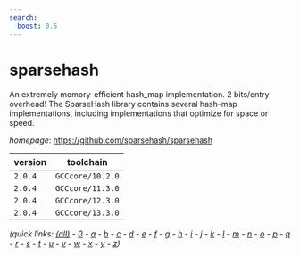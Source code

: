 ```yaml
---
search:
  boost: 0.5
---
```

# sparsehash

An extremely memory-efficient hash_map implementation. 2 bits/entry overhead!  The SparseHash library contains several hash-map implementations, including  implementations that optimize for space or speed.

*homepage*: <https://github.com/sparsehash/sparsehash>

version | toolchain
--------|----------
``2.0.4`` | ``GCCcore/10.2.0``
``2.0.4`` | ``GCCcore/11.3.0``
``2.0.4`` | ``GCCcore/12.3.0``
``2.0.4`` | ``GCCcore/13.3.0``


*(quick links: [(all)](../index.md) - [0](../0/index.md) - [a](../a/index.md) - [b](../b/index.md) - [c](../c/index.md) - [d](../d/index.md) - [e](../e/index.md) - [f](../f/index.md) - [g](../g/index.md) - [h](../h/index.md) - [i](../i/index.md) - [j](../j/index.md) - [k](../k/index.md) - [l](../l/index.md) - [m](../m/index.md) - [n](../n/index.md) - [o](../o/index.md) - [p](../p/index.md) - [q](../q/index.md) - [r](../r/index.md) - [s](../s/index.md) - [t](../t/index.md) - [u](../u/index.md) - [v](../v/index.md) - [w](../w/index.md) - [x](../x/index.md) - [y](../y/index.md) - [z](../z/index.md))*

